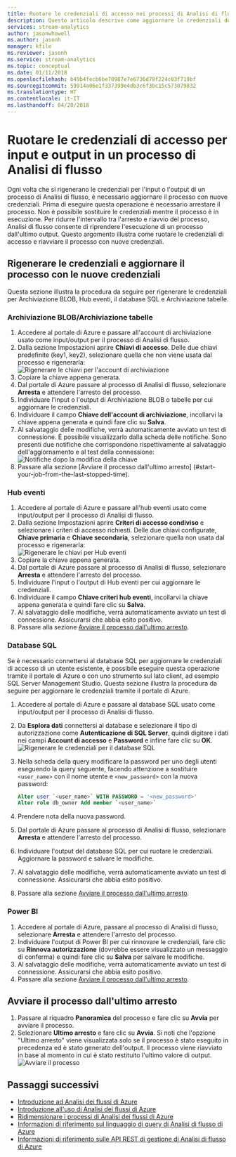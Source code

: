 ```yaml
---
title: Ruotare le credenziali di accesso nei processi di Analisi di flusso di Azure
description: Questo articolo descrive come aggiornare le credenziali dei sink di input e di output nei processi di Analisi di flusso di Azure.
services: stream-analytics
author: jasonwhowell
ms.author: jasonh
manager: kfile
ms.reviewer: jasonh
ms.service: stream-analytics
ms.topic: conceptual
ms.date: 01/11/2018
ms.openlocfilehash: b49b4fecb6be70987e7e6736d78f224c03f719bf
ms.sourcegitcommit: 59914a06e1f337399e4db3c6f3bc15c573079832
ms.translationtype: HT
ms.contentlocale: it-IT
ms.lasthandoff: 04/20/2018
---
```

# <a name="rotate-login-credentials-for-inputs-and-outputs-of-a-stream-analytics-job"></a>Ruotare le credenziali di accesso per input e output in un processo di Analisi di flusso

Ogni volta che si rigenerano le credenziali per l'input o l'output di un processo di Analisi di flusso, è necessario aggiornare il processo con nuove credenziali. Prima di eseguire questa operazione è necessario arrestare il processo. Non è possibile sostituire le credenziali mentre il processo è in esecuzione. Per ridurre l'intervallo tra l'arresto e riavvio del processo, Analisi di flusso consente di riprendere l'esecuzione di un processo dall'ultimo output. Questo argomento illustra come ruotare le credenziali di accesso e riavviare il processo con nuove credenziali.

## <a name="regenerate-new-credentials-and-update-your-job-with-the-new-credentials"></a>Rigenerare le credenziali e aggiornare il processo con le nuove credenziali 

Questa sezione illustra la procedura da seguire per rigenerare le credenziali per Archiviazione BLOB, Hub eventi, il database SQL e Archiviazione tabelle. 

### <a name="blob-storagetable-storage"></a>Archiviazione BLOB/Archiviazione tabelle
1. Accedere al portale di Azure e passare all'account di archiviazione usato come input/output per il processo di Analisi di flusso.    
2. Dalla sezione Impostazioni aprire **Chiavi di accesso**. Delle due chiavi predefinite (key1, key2), selezionare quella che non viene usata dal processo e rigenerarla:  
   ![Rigenerare le chiavi per l'account di archiviazione](media/stream-analytics-login-credentials-inputs-outputs/image1.png)
3. Copiare la chiave appena generata.    
4. Dal portale di Azure passare al processo di Analisi di flusso, selezionare **Arresta** e attendere l'arresto del processo.    
5. Individuare l'input o l'output di Archiviazione BLOB o tabelle per cui aggiornare le credenziali.    
6. Individuare il campo **Chiave dell'account di archiviazione**, incollarvi la chiave appena generata e quindi fare clic su **Salva**.    
7. Al salvataggio delle modifiche, verrà automaticamente avviato un test di connessione. È possibile visualizzarlo dalla scheda delle notifiche. Sono presenti due notifiche che corrispondono rispettivamente al salvataggio dell'aggiornamento e al test della connessione:  
   ![Notifiche dopo la modifica della chiave](media/stream-analytics-login-credentials-inputs-outputs/image4.png)
8. Passare alla sezione [Avviare il processo dall'ultimo arresto] (#start-your-job-from-the-last-stopped-time).

### <a name="event-hubs"></a>Hub eventi

1. Accedere al portale di Azure e passare all'hub eventi usato come input/output per il processo di Analisi di flusso.    
2. Dalla sezione Impostazioni aprire **Criteri di accesso condiviso** e selezionare i criteri di accesso richiesti. Delle due chiavi configurate, **Chiave primaria** e **Chiave secondaria**, selezionare quella non usata dal processo e rigenerarla:  
   ![Rigenerare le chiavi per Hub eventi](media/stream-analytics-login-credentials-inputs-outputs/image2.png)
3. Copiare la chiave appena generata.    
4. Dal portale di Azure passare al processo di Analisi di flusso, selezionare **Arresta** e attendere l'arresto del processo.    
5. Individuare l'input o l'output di Hub eventi per cui aggiornare le credenziali.    
6. Individuare il campo **Chiave criteri hub eventi**, incollarvi la chiave appena generata e quindi fare clic su **Salva**.    
7. Al salvataggio delle modifiche, verrà automaticamente avviato un test di connessione. Assicurarsi che abbia esito positivo.    
8. Passare alla sezione [Avviare il processo dall'ultimo arresto](#start-your-job-from-the-last-stopped-time).

### <a name="sql-database"></a>Database SQL

Se è necessario connettersi al database SQL per aggiornare le credenziali di accesso di un utente esistente, è possibile eseguire questa operazione tramite il portale di Azure o con uno strumento sul lato client, ad esempio SQL Server Management Studio. Questa sezione illustra la procedura da seguire per aggiornare le credenziali tramite il portale di Azure.

1. Accedere al portale di Azure e passare al database SQL usato come input/output per il processo di Analisi di flusso.    
2. Da **Esplora dati** connettersi al database e selezionare il tipo di autorizzazione come **Autenticazione di SQL Server**, quindi digitare i dati nei campi **Account di accesso** e **Password** e infine fare clic su **OK**.  
   ![Rigenerare le credenziali per il database SQL](media/stream-analytics-login-credentials-inputs-outputs/image3.png)

3. Nella scheda della query modificare la password per uno degli utenti eseguendo la query seguente, facendo attenzione a sostituire `<user_name>` con il nome utente e `<new_password>` con la nuova password:  

   ```SQL
   Alter user `<user_name>` WITH PASSWORD = '<new_password>'
   Alter role db_owner Add member `<user_name>`
   ```

4. Prendere nota della nuova password.    
5. Dal portale di Azure passare al processo di Analisi di flusso, selezionare **Arresta** e attendere l'arresto del processo.    
6. Individuare l'output del database SQL per cui ruotare le credenziali. Aggiornare la password e salvare le modifiche.    
7. Al salvataggio delle modifiche, verrà automaticamente avviato un test di connessione. Assicurarsi che abbia esito positivo.    
8. Passare alla sezione [Avviare il processo dall'ultimo arresto](#start-your-job-from-the-last-stopped-time).

### <a name="power-bi"></a>Power BI
1. Accedere al portale di Azure, passare al processo di Analisi di flusso, selezionare **Arresta** e attendere l'arresto del processo.    
2. Individuare l'output di Power BI per cui rinnovare le credenziali, fare clic su **Rinnova autorizzazione** (dovrebbe essere visualizzato un messaggio di conferma) e quindi fare clic su **Salva** per salvare le modifiche.    
3. Al salvataggio delle modifiche, verrà automaticamente avviato un test di connessione. Assicurarsi che abbia esito positivo.    
4. Passare alla sezione [Avviare il processo dall'ultimo arresto](#start-your-job-from-the-last-stopped-time).

## <a name="start-your-job-from-the-last-stopped-time"></a>Avviare il processo dall'ultimo arresto

1. Passare al riquadro **Panoramica** del processo e fare clic su **Avvia** per avviare il processo.    
2. Selezionare **Ultimo arresto** e fare clic su **Avvia**. Si noti che l'opzione "Ultimo arresto" viene visualizzata solo se il processo è stato eseguito in precedenza ed è stato generato dell'output. Il processo viene riavviato in base al momento in cui è stato restituito l'ultimo valore di output.
   ![Avviare il processo](media/stream-analytics-login-credentials-inputs-outputs/image5.png)

## <a name="next-steps"></a>Passaggi successivi
* [Introduzione ad Analisi dei flussi di Azure](stream-analytics-introduction.md)
* [Introduzione all'uso di Analisi dei flussi di Azure](stream-analytics-real-time-fraud-detection.md)
* [Ridimensionare i processi di Analisi dei flussi di Azure](stream-analytics-scale-jobs.md)
* [Informazioni di riferimento sul linguaggio di query di Analisi di flusso di Azure](https://msdn.microsoft.com/library/azure/dn834998.aspx)
* [Informazioni di riferimento sulle API REST di gestione di Analisi di flusso di Azure](https://msdn.microsoft.com/library/azure/dn835031.aspx)
